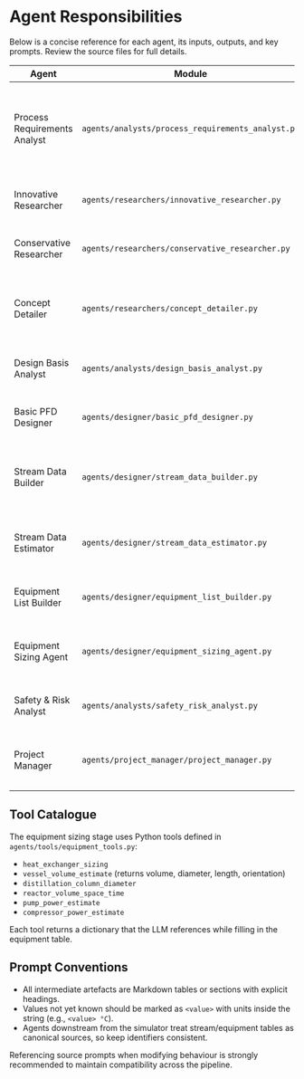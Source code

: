 # Agent Responsibilities

Below is a concise reference for each agent, its inputs, outputs, and key prompts. Review the source files for full details.

| Agent | Module | Reads | Writes | Purpose |
|-------|--------|-------|--------|---------|
| Process Requirements Analyst | `agents/analysts/process_requirements_analyst.py` | `problem_statement`, `messages` | `requirements` | Extracts objectives, constraints, components, and assumptions from the raw brief. |
| Innovative Researcher | `agents/researchers/innovative_researcher.py` | `requirements` | `research_concepts` | Proposes multiple process concepts. |
| Conservative Researcher | `agents/researchers/conservative_researcher.py` | `research_concepts`, `requirements` | Refined `research_concepts` (overwrites prior concepts) | Stress-tests concepts and adds feasibility commentary. |
| Concept Detailer | `agents/researchers/concept_detailer.py` | `research_concepts`, `requirements` | `selected_concept_details`, `selected_concept_name` | Selects the best concept and elaborates it for downstream agents. |
| Design Basis Analyst | `agents/analysts/design_basis_analyst.py` | `problem_statement`, `requirements`, concept detail | `design_basis` | Produces the formal design basis document. |
| Basic PFD Designer | `agents/designer/basic_pfd_designer.py` | `selected_concept_details`, `design_basis`, `requirements` | `basic_pfd` | Generates the conceptual flowsheet narrative. |
| Stream Data Builder | `agents/designer/stream_data_builder.py` | `basic_pfd`, `design_basis`, `requirements`, concept detail | `basic_stream_data` | Builds the stream summary template as a markdown table. |
| Stream Data Estimator | `agents/designer/stream_data_estimator.py` | Stream template, `basic_pfd`, `design_basis`, `requirements`, concept detail | Updated stream/H&MB tables (`basic_stream_data`, `basic_hmb_results`) | Estimates temperatures, pressures, flows, and compositions. |
| Equipment List Builder | `agents/designer/equipment_list_builder.py` | Stream table, `basic_pfd`, `design_basis`, `requirements` | `basic_equipment_template` | Lists major equipment and placeholders for sizing data. |
| Equipment Sizing Agent | `agents/designer/equipment_sizing_agent.py` | Equipment template, stream table, `basic_hmb_results`, requirements, design basis | Updated equipment table (`basic_equipment_template`) | Uses built-in sizing tools to populate duty/size fields and notes. |
| Safety & Risk Analyst | `agents/analysts/safety_risk_analyst.py` | `basic_pfd`, `basic_hmb_results`, `basic_equipment_template`, `requirements` | `basic_hmb_results`, `safety_risk_analyst_report` | Performs a HAZOP-style hazard assessment. |
| Project Manager | `agents/project_manager/project_manager.py` | `requirements`, `basic_pfd`, `basic_hmb_results`, `basic_equipment_template`, `safety_risk_analyst_report` | `approval`, `project_manager_report` | Issues the final gate decision and implementation plan. |

## Tool Catalogue

The equipment sizing stage uses Python tools defined in `agents/tools/equipment_tools.py`:

- `heat_exchanger_sizing`
- `vessel_volume_estimate` (returns volume, diameter, length, orientation)
- `distillation_column_diameter`
- `reactor_volume_space_time`
- `pump_power_estimate`
- `compressor_power_estimate`

Each tool returns a dictionary that the LLM references while filling in the equipment table.

## Prompt Conventions

- All intermediate artefacts are Markdown tables or sections with explicit headings.
- Values not yet known should be marked as `<value>` with units inside the string (e.g., `<value> °C`).
- Agents downstream from the simulator treat stream/equipment tables as canonical sources, so keep identifiers consistent.

Referencing source prompts when modifying behaviour is strongly recommended to maintain compatibility across the pipeline.
